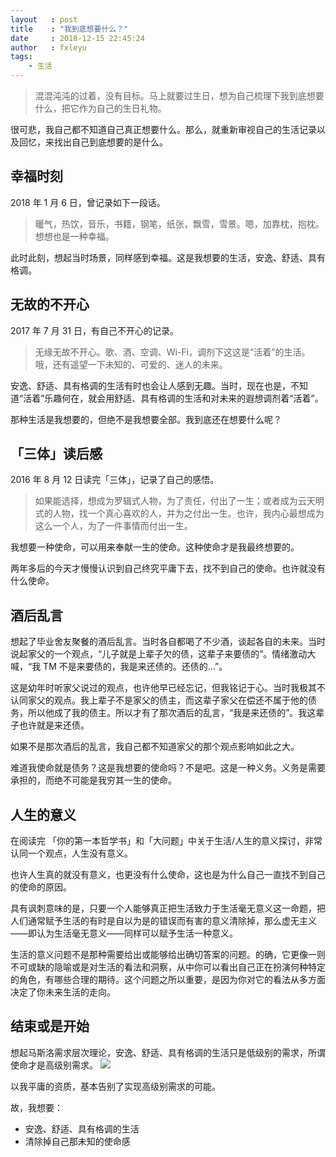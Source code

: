 ```yaml
---
layout   : post
title    : "我到底想要什么？"
date     : 2018-12-15 22:45:24
author   : fxleyu
tags:
    - 生活
---
```

> 混混沌沌的过着，没有目标。马上就要过生日，想为自己梳理下我到底想要什么，把它作为自己的生日礼物。


很可悲，我自己都不知道自己真正想要什么。那么，就重新审视自己的生活记录以及回忆，来找出自己到底想要的是什么。

## 幸福时刻

2018 年 1 月 6 日，曾记录如下一段话。

> 暖气，热饮，音乐，书籍，钢笔，纸张，飘雪，雪景。嗯，加靠枕，抱枕。想想也是一种幸福。

此时此刻，想起当时场景，同样感到幸福。这是我想要的生活，安逸、舒适、具有格调。

## 无故的不开心

2017 年 7 月 31 日，有自己不开心的记录。

> 无缘无故不开心。歌、酒、空调、Wi-Fi，调剂下这这是“活着”的生活。哦，还有遥望一下未知的、可爱的、迷人的未来。

安逸、舒适、具有格调的生活有时也会让人感到无趣。当时，现在也是，不知道“活着”乐趣何在，就会用舒适、具有格调的生活和对未来的遐想调剂着“活着”。

那种生活是我想要的，但绝不是我想要全部。我到底还在想要什么呢？

## 「三体」读后感

2016 年 8 月 12 日读完「三体」，记录了自己的感悟。

> 如果能选择，想成为罗辑式人物，为了责任，付出了一生；或者成为云天明式的人物，找一个真心喜欢的人，并为之付出一生。也许，我内心最想成为这么一个人，为了一件事情而付出一生。

我想要一种使命，可以用来奉献一生的使命。这种使命才是我最终想要的。

两年多后的今天才慢慢认识到自己终究平庸下去，找不到自己的使命。也许就没有什么使命。

## 酒后乱言
想起了毕业舍友聚餐的酒后乱言。当时各自都喝了不少酒，谈起各自的未来。当时说起家父的一个观点，“儿子就是上辈子欠的债，这辈子来要债的”。情绪激动大喊，“我 TM 不是来要债的，我是来还债的。还债的...”。

这是幼年时听家父说过的观点，也许他早已经忘记，但我铭记于心。当时我极其不认同家父的观点。我上辈子不是家父的债主，而这辈子家父在偿还不属于他的债务，所以他成了我的债主。所以才有了那次酒后的乱言，“我是来还债的”。我这辈子也许就是来还债。

如果不是那次酒后的乱言，我自己都不知道家父的那个观点影响如此之大。

难道我使命就是债务？这是我想要的使命吗？不是吧。这是一种义务。义务是需要承担的，而绝不可能是我穷其一生的使命。

## 人生的意义
在阅读完 「你的第一本哲学书」和「大问题」中关于生活/人生的意义探讨，非常认同一个观点，人生没有意义。

也许人生真的就没有意义，也更没有什么使命，这也是为什么自己一直找不到自己的使命的原因。

具有讽刺意味的是，只要一个人能够真正把生活致力于生活毫无意义这一命题，把人们通常赋予生活的有时是自以为是的错误而有害的意义清除掉，那么虚无主义——即认为生活毫无意义——同样可以赋予生活一种意义。

生活的意义问题不是那种需要给出或能够给出确切答案的问题。的确，它更像一则不可或缺的隐喻或是对生活的看法和洞察，从中你可以看出自己正在扮演何种特定的角色，有哪些合理的期待。这个问题之所以重要，是因为你对它的看法从多方面决定了你未来生活的走向。

## 结束或是开始
想起马斯洛需求层次理论，安逸、舒适、具有格调的生活只是低级别的需求，所谓使命才是高级别需求。
![](https://upload.wikimedia.org/wikipedia/commons/thumb/3/33/MaslowsHierarchyOfNeeds.svg/450px-MaslowsHierarchyOfNeeds.svg.png)

以我平庸的资质，基本告别了实现高级别需求的可能。

故，我想要：
- 安逸、舒适、具有格调的生活
- 清除掉自己那未知的使命感

